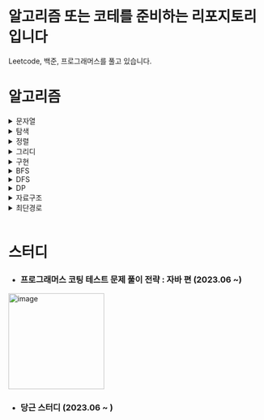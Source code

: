 # 알고리즘 또는 코테를 준비하는 리포지토리입니다

Leetcode, 백준, 프로그래머스를 풀고 있습니다.


# 알고리즘


<details>
<summary> 문자열 </summary>
  
  | 문제 | 레벨 | 1회차 | 2회차 | 3회차 | 비고 |
  |----------|----------|----------|----------|----------|----------|
  | 문자열 압축 | lv.2 | 2023.08.16 |  |  |  |  
  | 시저 암호 | lv.2 | 2023.07.15 | 2023.08.07 |  |  |  
  | 이상한 문자 만들기 | lv.2 | 2023.07.15 | 2023.08.08 |  |  |  
  | 모음사전 | lv.2 | 2023.07.23 | 2023.08.16 |  |  |
  | 가장 큰 수 | lv.2 | 2023.08.21 |  |  | 프로그래머스 |
  | 문자열 내 마음대로 정렬하기 | lv.2 | 2023.07.12 |  |  | 프로그래머스 |
  | 스킬트리 | lv.2 | 2023.08.10 |  |  | 프로그래머스 |
</details>

<details>
<summary> 탐색 </summary>
  
  | 문제 | 레벨 | 1회차 | 2회차 | 3회차 | 비고 |
  |----------|----------|----------|----------|----------|----------|
  | 소수 찾기 | lv.2 | 2023.08.20 |  |  | 프로그래머스(완전탐색) |
  | 순위 검색 | lv.3 | 2023.08.22 |  |  | 프로그래머스(이진탐색) |
  | 입국검사 | lv.2 | 2023.07.24 | 2023.08.22 |  | 프로그래머스(이진탐색) |
  
  
</details>

<details>
<summary> 정렬 </summary>
  
  | 문제 | 레벨 | 1회차 | 2회차 | 3회차 | 비고 |
  |----------|----------|----------|----------|----------|----------|
  |  |  |  |  |  |  |
  
</details>

<details>
<summary> 그리디 </summary>
  
  | 문제 | 레벨 | 1회차 | 2회차 | 3회차 | 비고 |
  |----------|----------|----------|----------|----------|----------|
  | 체육복 | lv.1 | 2023.08.30 |  |  | 프로그래머스 / 우선 [] 배열로 처리할 수 있도록 작성해보자. |
  | 2366 | hard | 2023.08.30 |  |  | leetcode / for문 안에서 자료구조 추가나 다른거 없이 정답을 구한다. |
  | 1326 | hard | 2023.08.31 |  |  | leetcode / [] 내에서 인덱스별로 데이터를 처리 |
  
</details>

<details>
<summary> 구현 </summary>
  
  | 문제 | 레벨 | 1회차 | 2회차 | 3회차 | 비고 |
  |----------|----------|----------|----------|----------|----------|
  | 교점에 별 만들기 | lv.2 | 2023.07.15 | 2023.08.15 |  | 프로그래머스 |
  | 삼각달팽이 | lv.2 | 2023.07.15 | 2023.07.26 | 2023.08.15 | 프로그래머스 |
  | 모의고사 | lv.1 | 2023.07.15 | 2023.07.26 | 2023.08.17(25분) | 프로그래머스 / 1) Intstream처리 2) 필터처리 3) intstream에서의 map 활용 미숙|
  | 기능개발 | lv.2 | 2023.07.21 | 2023.08.24 |  | 프로그래머스 / 스택  |
  | 2834 | medium | 2023.08.27 |  |  | leetcode / fori  |
  | 2483 | medium | 2023.08.29 |  |  | leetcode / 시간복잡도는 최대한 n이 될 수 있도록 구현해야함.  |


</details>

<details>
<summary> BFS </summary>
  
  | 문제 | 레벨 | 1회차 | 2회차 | 3회차 | 비고 |
  |----------|----------|----------|----------|----------|----------|
  | 게임 맵 최단거리 | lv.3 | 2023.08.30 |  |  | 프로그래머스 |
  
</details>

<details>
<summary> DFS </summary>
  
  | 문제 | 레벨 | 1회차 | 2회차 | 3회차 | 비고 |
  |----------|----------|----------|----------|----------|----------|
  | 불량 사용자 | lv.3 | 2023-08-18 |  |  | 프로그래머스 |
  | 수식의 최대화 | lv.2 | 2023-08-21 |  |  | 프로그래머스 |
  | 네트워크 | lv.3 | 2023-08-28 | 2023.08.31 |  | 프로그래머스 |
  
</details>

<details>
<summary> DP </summary>
  
  | 문제 | 레벨 | 1회차 | 2회차 | 3회차 | 비고 |
  |----------|----------|----------|----------|----------|----------|
  | 등굣길 | lv.2 | 2023.08.22 |  |  | 프로그래머스 |
  | 정수삼각형 | lv.3 | 2023.07.26 |  |  | 프로그래머스 |
  | 피보나치 수 | lv.1 | 2023.07.26 | 2023.08.23 |  | 프로그래머스 |
  
</details>


<details>
<summary> 자료구조 </summary>

  | 문제 | 레벨 | 1회차 | 2회차 | 3회차 | 비고 |
  |----------|----------|----------|----------|----------|----------|
  | 2816 | mediumn | 2023.08.25 |  |  | leetcode / 링크드리스트 |
  | 8035 | hard | 2023.08.27|  |  | leetcode / PriorityQueue |


</details>



<details>
<summary> 최단경로 </summary>
  
  | 문제 | 레벨 | 1회차 | 2회차 | 3회차 | 비고 |
  |----------|----------|----------|----------|----------|----------|
  |  |  |  |  |  |  |
  
</details>
</br>

# 스터디


+ ### 프로그래머스 코팅 테스트 문제 풀이 전략 : 자바 편 (2023.06 ~)
<img width="189" alt="image" src="https://github.com/junghunchoi/argorithm/assets/41503830/2316a5b0-90fe-4fe2-a477-1d2dccc71494">

+ ### 당근 스터디 (2023.06 ~ )

